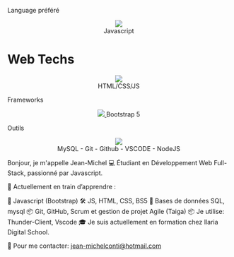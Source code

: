 Language préféré
<p align="center">
  <a href="https://skillicons.dev">
    <img src="https://skillicons.dev/icons?i=js" />
  </a>
  <br>
  Javascript
</p>

<h1>Web Techs</h1>
<p align="center">
  <a href="https://skillicons.dev">
    <img src="https://skillicons.dev/icons?i=html,css,js" />
  </a>
  <br>
  HTML/CSS/JS
</p>

Frameworks
<p align="center">
  <a href="https://skillicons.dev">
    <img src="https://skillicons.dev/icons?i=bootstrap" />
  </a>
  Bootstrap 5
</p>

Outils
<p align="center">
  <a href="https://skillicons.dev">
    <img src="https://skillicons.dev/icons?i=mysq,git,github,vscode,nodejs" />
  </a>
  <br>
  MySQL - Git - Github - VSCODE - NodeJS
</p>

Bonjour, je m'appelle Jean-Michel
💻 Étudiant en Développement Web Full-Stack, passionné par Javascript.

🚀 Actuellement en train d’apprendre :

🐍 Javascript (Bootstrap)
🛠️ JS, HTML, CSS, BS5
🧠 Bases de données SQL, mysql
📦 Git, GitHub, Scrum et gestion de projet Agile (Taiga)
📦 Je utilise: Thunder-Client, Vscode
🎓 Je suis actuellement en formation chez Ilaria Digital School.

🎯 Pour me contacter: jean-michelconti@hotmail.com
